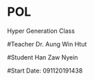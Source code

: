 # POL
Hyper Generation Class

#Teacher
Dr. Aung Win Htut

#Student
Han Zaw Nyein 

#Start Date: 091120191438